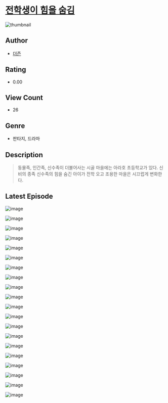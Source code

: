 # [전학생이 힘을 숨김](https://comic.naver.com/challenge/list?titleId=810251)
![thumbnail](https://image-comic.pstatic.net/user_contents_data/challenge_comic/2023/05/23/355026/upload_7149575876548715620_480x623.jpeg)

## Author
- [더즌](https://comic.naver.com/artistTitle?id=355026)

## Rating
- 0.00

## View Count
- 26

## Genre
- 판타지, 드라마

## Description
> 동물족, 인간족, 신수족이 더불어사는 시골 마을에는 아라호 초등학교가 있다. 신비의 종족 신수족의 힘을 숨긴 아이가 전학 오고 조용한 마을은 시끄럽게 변화한다.


## Latest Episode
![image](https://image-comic.pstatic.net/user_contents_data/challenge_comic/2023/05/24/355026/upload_3760844558438904886.jpeg)

![image](https://image-comic.pstatic.net/user_contents_data/challenge_comic/2023/05/24/355026/upload_7219378170489103924.jpeg)

![image](https://image-comic.pstatic.net/user_contents_data/challenge_comic/2023/05/24/355026/upload_3762868973979526451.jpeg)

![image](https://image-comic.pstatic.net/user_contents_data/challenge_comic/2023/05/24/355026/upload_3977071436404044856.jpeg)

![image](https://image-comic.pstatic.net/user_contents_data/challenge_comic/2023/05/24/355026/upload_7306584857229025636.jpeg)

![image](https://image-comic.pstatic.net/user_contents_data/challenge_comic/2023/05/24/355026/upload_3474076524114950196.jpeg)

![image](https://image-comic.pstatic.net/user_contents_data/challenge_comic/2023/05/24/355026/upload_3762020156167185253.jpeg)

![image](https://image-comic.pstatic.net/user_contents_data/challenge_comic/2023/05/24/355026/upload_3703756841741070903.jpeg)

![image](https://image-comic.pstatic.net/user_contents_data/challenge_comic/2023/05/24/355026/upload_3990805203348828722.jpeg)

![image](https://image-comic.pstatic.net/user_contents_data/challenge_comic/2023/05/24/355026/upload_3991424255051314790.jpeg)

![image](https://image-comic.pstatic.net/user_contents_data/challenge_comic/2023/05/24/355026/upload_3473229925881111396.jpeg)

![image](https://image-comic.pstatic.net/user_contents_data/challenge_comic/2023/05/24/355026/upload_3618749383578956642.jpeg)

![image](https://image-comic.pstatic.net/user_contents_data/challenge_comic/2023/05/24/355026/upload_3775816629715220533.jpeg)

![image](https://image-comic.pstatic.net/user_contents_data/challenge_comic/2023/05/24/355026/upload_3762866564567097653.jpeg)

![image](https://image-comic.pstatic.net/user_contents_data/challenge_comic/2023/05/24/355026/upload_7017559736721696308.jpeg)

![image](https://image-comic.pstatic.net/user_contents_data/challenge_comic/2023/05/24/355026/upload_3976732768837133670.jpeg)

![image](https://image-comic.pstatic.net/user_contents_data/challenge_comic/2023/05/24/355026/upload_7161624338719979828.jpeg)

![image](https://image-comic.pstatic.net/user_contents_data/challenge_comic/2023/05/24/355026/upload_7234298547489092965.jpeg)

![image](https://image-comic.pstatic.net/user_contents_data/challenge_comic/2023/05/24/355026/upload_3617010849621041715.jpeg)

![image](https://image-comic.pstatic.net/user_contents_data/challenge_comic/2023/05/24/355026/upload_3473737908856697651.jpeg)
